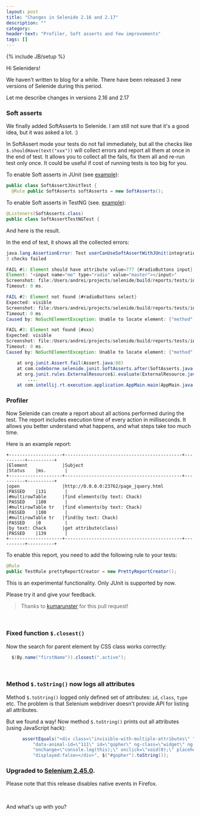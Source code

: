 ```yaml
---
layout: post
title: "Changes in Selenide 2.16 and 2.17"
description: ""
category:
header-text: "Profiler, Soft asserts and few improvements"
tags: []
---
```

{% include JB/setup %}

Hi Seleniders!

We haven't written to blog for a while. There have been released 3 new versions of Selenide during this period.

Let me describe changes in versions 2.16 and 2.17

### Soft asserts

We finally added SoftAsserts to Selenide. I am still not sure that it's a good idea, but it was asked a lot. :)

In SoftAssert mode your tests do not fail immediately, but all the checks like `$.shouldHave(text("xxx"))` 
will collect errors and report all them at once in the end of test.
It allows you to collect all the fails, fix them all and re-run test only once. It could be useful if
cost of running tests is too big for you.

To enable Soft asserts in JUnit (see [example](https://github.com/codeborne/selenide/blob/master/src/test/java/integration/SoftAssertJUnitTest.java)):

```java
public class SoftAssertJUnitTest {
  @Rule public SoftAsserts softAsserts = new SoftAsserts();
```

To enable Soft asserts in TestNG (see. [example](https://github.com/codeborne/selenide/blob/master/src/test/java/integration/testng/SoftAssertTestNGTest.java)):

```java
@Listeners(SoftAsserts.class)
public class SoftAssertTestNGTest {
```

And here is the result.

In the end of test, it shows all the collected errors:


```java
java.lang.AssertionError: Test userCanUseSoftAssertWithJUnit(integration.SoftAssertJUnitTest) failed.
3 checks failed

FAIL #1: Element should have attribute value=777 {#radioButtons input}
Element: '<input name="me" type="radio" value="master"></input>'
Screenshot: file:/Users/andrei/projects/selenide/build/reports/tests/integration/SoftAssertJUnitTest/userCanUseSoftAssertWithJUnit/1425503251321.0.png
Timeout: 0 ms.

FAIL #2: Element not found {#radioButtons select}
Expected: visible
Screenshot: file:/Users/andrei/projects/selenide/build/reports/tests/integration/SoftAssertJUnitTest/userCanUseSoftAssertWithJUnit/1425503252361.1.png
Timeout: 0 ms.
Caused by: NoSuchElementException: Unable to locate element: {"method":"css selector","selector":"#radioButtons select"}

FAIL #3: Element not found {#xxx}
Expected: visible
Screenshot: file:/Users/andrei/projects/selenide/build/reports/tests/integration/SoftAssertJUnitTest/userCanUseSoftAssertWithJUnit/1425503252697.2.png
Timeout: 0 ms.
Caused by: NoSuchElementException: Unable to locate element: {"method":"css selector","selector":"#xxx"}

    at org.junit.Assert.fail(Assert.java:88)
    at com.codeborne.selenide.junit.SoftAsserts.after(SoftAsserts.java:54)
    at org.junit.rules.ExternalResource$1.evaluate(ExternalResource.java:50)
        ....
    at com.intellij.rt.execution.application.AppMain.main(AppMain.java:134)
```

### Profiler

Now Selenide can create a report about all actions performed during the test.
The report includes execution time of every action in milliseconds. It allows you better understand what happens,
and what steps take too much time.

Here is an example report:

```
+--------------------+--------------------------------------------+----------+----------+
|Element             |Subject                                     |Status    |ms.       |
+--------------------+--------------------------------------------+----------+----------+
|open                |http://0.0.0.0:23762/page_jquery.html       |PASSED    |131       |
|#multirowTable      |find elements(by text: Chack)               |PASSED    |100       |
|#multirowTable tr   |find elements(by text: Chack)               |PASSED    |100       |
|#multirowTable tr   |find(by text: Chack)                        |PASSED    |0         |
|by text: Chack      |get attribute(class)                        |PASSED    |139       |
+--------------------+--------------------------------------------+----------+----------+
```

To enable this report, you need to add the following rule to your tests:

```java
@Rule
public TestRule prettyReportCreator = new PrettyReportCreator();
```

This is an experimental functionality. Only JUnit is supported by now. 

Please try it and give your feedback.

> Thanks to [kumarunster](https://github.com/kumarunster) for this pull request! 

<br/>

### Fixed function `$.closest()`

Now the search for parent element by CSS class works correctly:

```java
  $(By.name("firstName")).closest(".active");
```

<br/>

### Method `$.toString()` now logs all attributes

Method `$.toString()` logged only defined set of attributes: `id`, `class`, `type` etc.
The problem is that Selenium webdriver doesn't provide API for listing all attributes.

But we found a way! Now method `$.toString()` prints out all attributes (using JavaScript hack):

```java
      assertEquals("<div class=\"invisible-with-multiple-attributes\" " +
          "data-animal-id=\"111\" id=\"gopher\" ng-class=\"widget\" ng-click=\"none\" " +
          "onchange=\"console.log(this);\" onclick=\"void(0);\" placeholder=\"Животное\" " +
          "displayed:false></div>", $("#gopher").toString());
```

### Upgraded to [Selenium 2.45.0](https://raw.githubusercontent.com/SeleniumHQ/selenium/master/java/CHANGELOG).

Please note that this release disables native events in Firefox. 

<br/>

And what's up with you?

<br/>